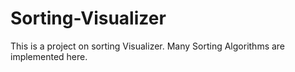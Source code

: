 # Sorting-Visualizer
This is a project on sorting Visualizer. Many Sorting Algorithms are implemented here.
